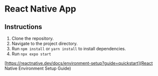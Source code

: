 # React Native App

## Instructions

1. Clone the repository.
2. Navigate to the project directory.
3. Run `npm install` or `yarn install` to install dependencies.
4. Run `npx expo start`
  
[https://reactnative.dev/docs/environment-setup?guide=quickstart](React Native Environment Setup Guide)
